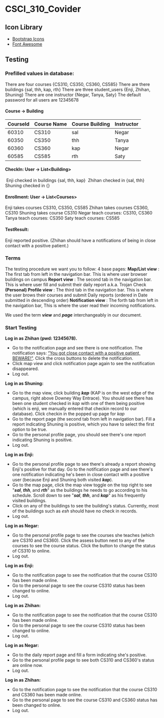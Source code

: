 # CSCI_310_Covider

## Icon Library
- [Bootstrap Icons](https://icons.getbootstrap.com/)
- [Font Awesome](https://fontawesome.com/)


## Testing
### Prefilled values in database:

There are four courses {CS310, CS350, CS360, CS585}
There are there buildings {sal, thh, kap, rth}
There are three student_users {Enji, Zhihan, Shuning}
There are one instructor {Negar, Tanya, Saty}
The default password for all users are 12345678

#### Course -> Building

|CourseId      |  Course Name    |   Course Building   |    Instructor  |
| ---- | ---- | ---- | ---- |
|   60310   | CS310     | sal      | Negar     |
|   60350   | CS350     | thh     | Tanya     |
|   60360   | CS360     | kap     | Negar     |
|   60585   | CS585    | rth     | Saty     |

#### CheckIn: User -> List\<Building\>
​    Enji checked in buildings {sal, thh, kap}
​    Zhihan checked in {sal, thh}
​    Shuning checked in {}

#### Enrollment: User -> List\<Courses\>
Enji takes courses CS310, CS350, CS585
Zhihan takes courses CS360, CS310
Shuning takes course CS310
Negar teach courses: CS310, CS360
Tanya teach courses: CS350
Saty teach courses: CS585

#### TestResult:
Enji reported positive.
(Zhihan should have a notifications of being in close contact with a positive patient.)

### Terms 

The testing procedure we want you to follow:
4 base pages:
**Map/List view** : The first tab from left in the navigation bar. This is where user browser buildings on campus
**Report view** : The second tab in the navigation bar. This is where user fill and submit their daily report a.k.a. Trojan Check
**(Personal) Profile view** : The third tab in the navigation bar. This is where the user brows their courses and submit Daily reports (ordered in Date submitted in descending order)
**Notification view** : The forth tab from left in the navigation bar, This is where the user read their incoming notifications.

We used the term ***view*** and ***page*** interchangeably in our document.

### Start Testing

**Log in as Zhihan (pwd: 12345678).**

- Go to the notification page and see there is one notification. The notification says: <u>“You got close contact with a positive patient, BEWARE!”</u>. Click the cross buttons to delete the notification. 
- Click map view and click notification page again to see the notification disappeared. 
- Log out.

**Log in as Shuning:**

- Go to the map view, click building ***kap*** (KAP is on the west edge of the campus, right above Downey Way Entrace). You should see there has been one student checked in *kap* with one of them being positive (which is enji, we manually entered that checkin record to our database). Click checkin in the popped up page for *kap*
- Go to the report page (the second tab from left in navigation bar). Fill a report indicating Shuning is positive, which you have to select the first option to be true. 
- Go to the personal profile page, you should see there's one report indicating Shuning is positive.
- Log out.

**Log in as Enji:**

- Go to the personal profile page to see there's already a report showing Enji's positive for that day. Go to the notification page and see there's one notification indicating he's been in close contact with a positive user (because Enji and Shuning both visited ***kap***).
- Go to the map page, click the map view toggle on the top right to see "***sal***, ***thh***, and ***rth***" as the buildings he needs to go according to his schedule. Scroll down to see "***sal***, ***thh***, and ***kap***" as his frequently visited buildings. 
- Click on any of the buildings to see the building's status. Currently, most of the buildings such as *esh* should have no check in records. 
- Log out.

**Log in as Negar:**

- Go to the personal profile page to see the courses she teaches (which are CS310 and CS360). Click the assess button next to any of the courses to see the course status. Click the button to change the status of CS310 to online.
- Log out.

**Log in as Enji:**

- Go to the notification page to see the notification that the course CS310 has been made online. 
- Go to the personal page to see the course CS310 status has been changed to online.
- Log out.

**Log in as Zhihan:**

- Go to the notification page to see the notification that the course CS310 has been made online. 
- Go to the personal page to see the course CS310 status has been changed to online.
- Log out.

**Log in as Negar:**

- Go to the daily report page and fill a form indicating she's positive.
- Go to the personal profile page to see both CS310 and CS360's status are online now.
- Log out.

**Log in as Zhihan:**

- Go to the notification page to see the notification that the course CS310 and CS360 has been made online. 
- Go to the personal page to see the course CS310 and CS360 status has been changed to online.
- Log out.

